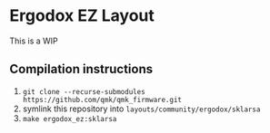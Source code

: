 # Ergodox EZ Layout

This is a WIP

## Compilation instructions
1. `git clone --recurse-submodules https://github.com/qmk/qmk_firmware.git`
2. symlink this repository into `layouts/community/ergodox/sklarsa`
3. `make ergodox_ez:sklarsa`

